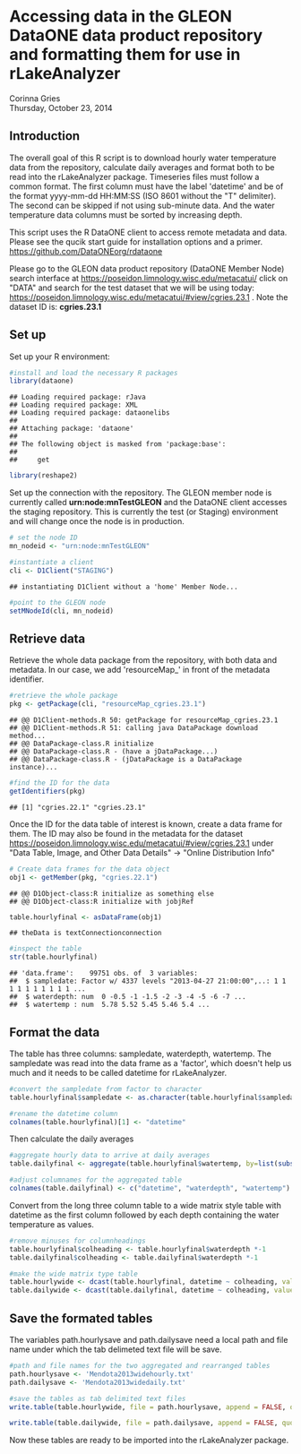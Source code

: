 # Accessing data in the GLEON DataONE data product repository and formatting them for use in rLakeAnalyzer
Corinna Gries  
Thursday, October 23, 2014  

Introduction
----------------------------------------------------------

The overall goal of this R script is to download hourly water temperature data from the repository, calculate daily averages and format both to be read into the rLakeAnalyzer package. Timeseries files must follow a common format. The first column must have the label 'datetime' and be of the format yyyy-mm-dd HH:MM:SS (ISO 8601 without the "T" delimiter). The second can be skipped if not using sub-minute data. And the water temperature data columns must be sorted by increasing depth.


This script uses the R DataONE client to access remote metadata and data. Please see the qucik start guide for installation options and a primer. https://github.com/DataONEorg/rdataone


Please go to the GLEON data product repository (DataONE Member Node) search interface at https://poseidon.limnology.wisc.edu/metacatui/ click on "DATA" and search for the test dataset that we will be using today: https://poseidon.limnology.wisc.edu/metacatui/#view/cgries.23.1 . Note the dataset ID is: **cgries.23.1**

Set up
------

Set up your R environment:


```r
#install and load the necessary R packages
library(dataone)
```

```
## Loading required package: rJava
## Loading required package: XML
## Loading required package: dataonelibs
## 
## Attaching package: 'dataone'
## 
## The following object is masked from 'package:base':
## 
##     get
```

```r
library(reshape2)
```

Set up the connection with the repository. The GLEON member node is currently called **urn:node:mnTestGLEON** and the DataONE client accesses the staging repository. This is currently the test (or Staging) environment and will change once the node is in production.


```r
# set the node ID
mn_nodeid <- "urn:node:mnTestGLEON"

#instantiate a client
cli <- D1Client("STAGING")
```

```
## instantiating D1Client without a 'home' Member Node...
```

```r
#point to the GLEON node
setMNodeId(cli, mn_nodeid)
```

Retrieve data
-------------

Retrieve the whole data package from the repository, with both data and metadata. In our case, we add 'resourceMap_' in front of the metadata identifier.


```r
#retrieve the whole package
pkg <- getPackage(cli, "resourceMap_cgries.23.1")
```

```
## @@ D1Client-methods.R 50: getPackage for resourceMap_cgries.23.1
## @@ D1Client-methods.R 51: calling java DataPackage download method...
## @@ DataPackage-class.R initialize
## @@ DataPackage-class.R - (have a jDataPackage...)
## @@ DataPackage-class.R - (jDataPackage is a DataPackage instance)...
```

```r
#find the ID for the data
getIdentifiers(pkg)
```

```
## [1] "cgries.22.1" "cgries.23.1"
```

Once the ID for the data table of interest is known, create a data frame for them. The ID may also be found in the metadata for the dataset https://poseidon.limnology.wisc.edu/metacatui/#view/cgries.23.1 under "Data Table, Image, and Other Data Details" -> "Online Distribution Info"


```r
# Create data frames for the data object
obj1 <- getMember(pkg, "cgries.22.1")
```

```
## @@ D1Object-class:R initialize as something else
## @@ D1Object-class:R initialize with jobjRef
```

```r
table.hourlyfinal <- asDataFrame(obj1)
```

```
## theData is textConnectionconnection
```

```r
#inspect the table
str(table.hourlyfinal)
```

```
## 'data.frame':	99751 obs. of  3 variables:
##  $ sampledate: Factor w/ 4337 levels "2013-04-27 21:00:00",..: 1 1 1 1 1 1 1 1 1 1 ...
##  $ waterdepth: num  0 -0.5 -1 -1.5 -2 -3 -4 -5 -6 -7 ...
##  $ watertemp : num  5.78 5.52 5.45 5.46 5.4 ...
```

Format the data
---------------

The table has three columns: sampledate, waterdepth, watertemp. The sampledate was read into the data frame as a 'factor', which doesn't help us much and it needs to be called datetime for rLakeAnalyzer.


```r
#convert the sampledate from factor to character
table.hourlyfinal$sampledate <- as.character(table.hourlyfinal$sampledate)

#rename the datetime column
colnames(table.hourlyfinal)[1] <- "datetime"
```

Then calculate the daily averages


```r
#aggregate hourly data to arrive at daily averages
table.dailyfinal <- aggregate(table.hourlyfinal$watertemp, by=list(substr(table.hourlyfinal$datetime,start=1,stop=10), table.hourlyfinal$waterdepth), FUN=mean)

#adjust columnames for the aggregated table
colnames(table.dailyfinal) <- c("datetime", "waterdepth", "watertemp")
```

Convert from the long three column table to a wide matrix style table with datetime as the first column followed by each depth containing the water temperature as values.


```r
#remove minuses for columnheadings
table.hourlyfinal$colheading <- table.hourlyfinal$waterdepth *-1
table.dailyfinal$colheading <- table.dailyfinal$waterdepth *-1

#make the wide matrix type table
table.hourlywide <- dcast(table.hourlyfinal, datetime ~ colheading, value.var="watertemp")
table.dailywide <- dcast(table.dailyfinal, datetime ~ colheading, value.var="watertemp")
```

Save the formated tables
------------------------

The variables path.hourlysave and path.dailysave need a local path and file name under which the tab delimeted text file will be save.


```r
#path and file names for the two aggregated and rearranged tables
path.hourlysave <- 'Mendota2013widehourly.txt'
path.dailysave <- 'Mendota2013widedaily.txt'

#save the tables as tab delimited text files 
write.table(table.hourlywide, file = path.hourlysave, append = FALSE, quote = FALSE, sep = "\t", eol = "\r\n", na = "NA", dec = ".", row.names = FALSE, col.names = TRUE, qmethod = c("escape", "double"),)

write.table(table.dailywide, file = path.dailysave, append = FALSE, quote = FALSE, sep = "\t", eol = "\r\n", na = "NA", dec = ".", row.names = FALSE, col.names = TRUE, qmethod = c("escape", "double"),)
```

Now these tables are ready to be imported into the rLakeAnalyzer package.
